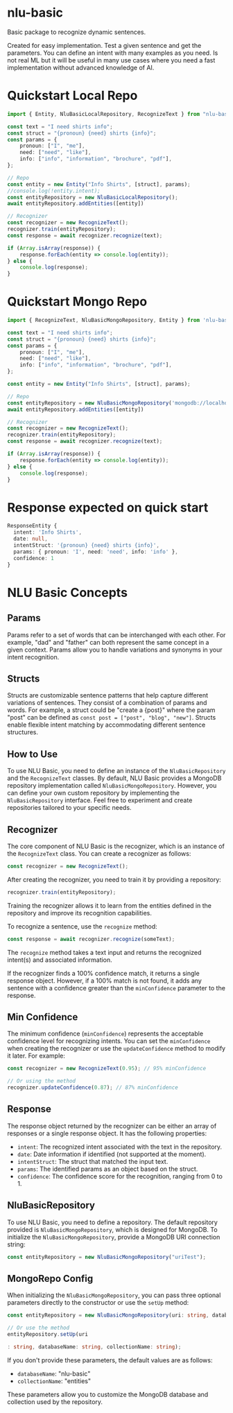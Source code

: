 # nlu-basic

Basic package to recognize dynamic sentences.

Created for easy implementation. Test a given sentence and get the parameters.
You can define an intent with many examples as you need.
Is not real ML but it will be useful in many use cases where you need a fast implementation without advanced knowledge of AI.

# Quickstart Local Repo
```typescript
import { Entity, NluBasicLocalRepository, RecognizeText } from "nlu-basic";

const text = "I need shirts info";
const struct = "{pronoun} {need} shirts {info}";
const params = {
    pronoun: ["I", "me"],
    need: ["need", "like"],
    info: ["info", "information", "brochure", "pdf"],
};

// Repo
const entity = new Entity("Info Shirts", [struct], params);
//console.log(!entity.intent);
const entityRepository = new NluBasicLocalRepository();
await entityRepository.addEntities([entity])

// Recognizer
const recognizer = new RecognizeText();
recognizer.train(entityRepository);
const response = await recognizer.recognize(text);

if (Array.isArray(response)) {
    response.forEach(entity => console.log(entity));
} else {
    console.log(response);
}
```

# Quickstart Mongo Repo
```typescript
import { RecognizeText, NluBasicMongoRepository, Entity } from 'nlu-basic'

const text = "I need shirts info";
const struct = "{pronoun} {need} shirts {info}";
const params = {
    pronoun: ["I", "me"],
    need: ["need", "like"],
    info: ["info", "information", "brochure", "pdf"],
};

const entity = new Entity("Info Shirts", [struct], params);

// Repo
const entityRepository = new NluBasicMongoRepository('mongodb://localhost:27017')
await entityRepository.addEntities([entity])

// Recognizer
const recognizer = new RecognizeText();
recognizer.train(entityRepository);
const response = await recognizer.recognize(text);

if (Array.isArray(response)) {
    response.forEach(entity => console.log(entity));
} else {
    console.log(response);
}
```

# Response expected on quick start
```typescript
ResponseEntity {
  intent: 'Info Shirts',
  date: null,
  intentStruct: '{pronoun} {need} shirts {info}',
  params: { pronoun: 'I', need: 'need', info: 'info' },
  confidence: 1
}
```
# NLU Basic Concepts

## Params
Params refer to a set of words that can be interchanged with each other. For example, "dad" and "father" can both represent the same concept in a given context. Params allow you to handle variations and synonyms in your intent recognition.

## Structs
Structs are customizable sentence patterns that help capture different variations of sentences. They consist of a combination of params and words. For example, a struct could be "create a {post}" where the param "post" can be defined as `const post = ["post", "blog", "new"]`. Structs enable flexible intent matching by accommodating different sentence structures.

## How to Use
To use NLU Basic, you need to define an instance of the `NluBasicRepository` and the `RecognizeText` classes. By default, NLU Basic provides a MongoDB repository implementation called `NluBasicMongoRepository`. However, you can define your own custom repository by implementing the `NluBasicRepository` interface. Feel free to experiment and create repositories tailored to your specific needs.

## Recognizer
The core component of NLU Basic is the recognizer, which is an instance of the `RecognizeText` class. You can create a recognizer as follows:
```typescript
const recognizer = new RecognizeText();
```

After creating the recognizer, you need to train it by providing a repository:
```typescript
recognizer.train(entityRepository);
```
Training the recognizer allows it to learn from the entities defined in the repository and improve its recognition capabilities.

To recognize a sentence, use the `recognize` method:
```typescript
const response = await recognizer.recognize(someText);
```
The `recognize` method takes a text input and returns the recognized intent(s) and associated information.

If the recognizer finds a 100% confidence match, it returns a single response object. However, if a 100% match is not found, it adds any sentence with a confidence greater than the `minConfidence` parameter to the response.

## Min Confidence
The minimum confidence (`minConfidence`) represents the acceptable confidence level for recognizing intents. You can set the `minConfidence` when creating the recognizer or use the `updateConfidence` method to modify it later. For example:
```typescript
const recognizer = new RecognizeText(0.95); // 95% minConfidence

// Or using the method
recognizer.updateConfidence(0.87); // 87% minConfidence
```

## Response
The response object returned by the recognizer can be either an array of responses or a single response object. It has the following properties:
- `intent`: The recognized intent associated with the text in the repository.
- `date`: Date information if identified (not supported at the moment).
- `intentStruct`: The struct that matched the input text.
- `params`: The identified params as an object based on the struct.
- `confidence`: The confidence score for the recognition, ranging from 0 to 1.

## NluBasicRepository
To use NLU Basic, you need to define a repository. The default repository provided is `NluBasicMongoRepository`, which is designed for MongoDB. To initialize the `NluBasicMongoRepository`, provide a MongoDB URI connection string:
```typescript
const entityRepository = new NluBasicMongoRepository("uriTest");
```

## MongoRepo Config
When initializing the `NluBasicMongoRepository`, you can pass three optional parameters directly to the constructor or use the `setUp` method:
```typescript
const entityRepository = new NluBasicMongoRepository(uri: string, databaseName: string, collectionName: string);

// Or use the method
entityRepository.setUp(uri

: string, databaseName: string, collectionName: string);
```
If you don't provide these parameters, the default values are as follows:
- `databaseName`: "nlu-basic"
- `collectionName`: "entities"

These parameters allow you to customize the MongoDB database and collection used by the repository.
